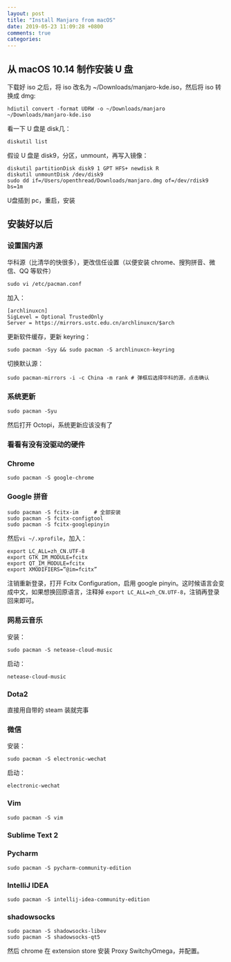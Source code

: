 ```yaml
---
layout: post
title: "Install Manjaro from macOS"
date: 2019-05-23 11:09:28 +0800
comments: true
categories: 
---
```


## 从 macOS 10.14 制作安装 U 盘

下载好 iso 之后，将 iso 改名为 ~/Downloads/manjaro-kde.iso，然后将 iso 转换成 dmg:  

```
hdiutil convert -format UDRW -o ~/Downloads/manjaro ~/Downloads/manjaro-kde.iso
```

看一下 U 盘是 disk几：  

```
diskutil list
```

假设 U 盘是 disk9，分区，unmount，再写入镜像：  

```
diskutil partitionDisk disk9 1 GPT HFS+ newdisk R
diskutil unmountDisk /dev/disk9
sudo dd if=/Users/openthread/Downloads/manjaro.dmg of=/dev/rdisk9 bs=1m
```

U盘插到 pc，重启，安装

<!--more-->

## 安装好以后

### 设置国内源  

华科源（比清华的快很多），更改信任设置（以便安装 chrome、搜狗拼音、微信、QQ 等软件）  

```
sudo vi /etc/pacman.conf
```

加入：  

```
[archlinuxcn]
SigLevel = Optional TrustedOnly
Server = https://mirrors.ustc.edu.cn/archlinuxcn/$arch
```

更新软件缓存，更新 keyring：  

```
sudo pacman -Syy && sudo pacman -S archlinuxcn-keyring
```

切换默认源：  

```
sudo pacman-mirrors -i -c China -m rank # 弹框后选择华科的源，点击确认
```

### 系统更新  

```
sudo pacman -Syu
```

然后打开 Octopi，系统更新应该没有了

### 看看有没有没驱动的硬件

### Chrome

```
sudo pacman -S google-chrome
```

### Google 拼音

```
sudo pacman -S fcitx-im     # 全部安装
sudo pacman -S fcitx-configtool
sudo pacman -S fcitx-googlepinyin
```

然后`vi ~/.xprofile`，加入：  

```
export LC_ALL=zh_CN.UTF-8
export GTK_IM_MODULE=fcitx
export QT_IM_MODULE=fcitx
export XMODIFIERS=”@im=fcitx”
```

注销重新登录，打开 Fcitx Configuration，启用 google pinyin。这时候语言会变成中文，如果想换回原语言，注释掉 `export LC_ALL=zh_CN.UTF-8`，注销再登录回来即可。

### 网易云音乐  

安装：  
```
sudo pacman -S netease-cloud-music
```

启动：

```
netease-cloud-music
```

### Dota2

直接用自带的 steam 装就完事

### 微信

安装：  

```
sudo pacman -S electronic-wechat
```

启动：  

```
electronic-wechat
```

### Vim

```
sudo pacman -S vim
```

### Sublime Text 2

### Pycharm

```
sudo pacman -S pycharm-community-edition
```

### IntelliJ IDEA

```
sudo pacman -S intellij-idea-community-edition
```

### shadowsocks

```
sudo pacman -S shadowsocks-libev
sudo pacman -S shadowsocks-qt5
```

然后 chrome 在 extension store 安装 Proxy SwitchyOmega，并配置。

